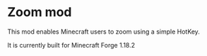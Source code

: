 # Zoom mod

This mod enables Minecraft users to zoom using a simple HotKey.

It is currently built for Minecraft Forge 1.18.2
